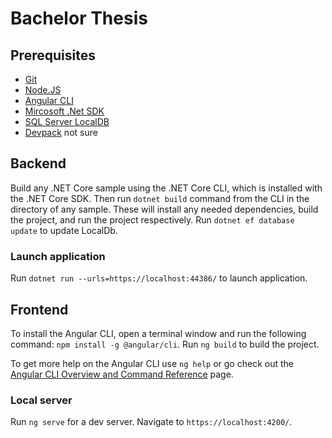 # Bachelor Thesis

## Prerequisites
- [Git](https://git-scm.com/download/win)
- [Node.JS](https://nodejs.org/en/download/)
- [Angular CLI](https://angular.io/guide/setup-local)
- [Mircosoft .Net SDK](https://dotnet.microsoft.com/download/visual-studio-sdks)
- [SQL Server LocalDB](https://docs.microsoft.com/en-us/sql/database-engine/configure-windows/sql-server-express-localdb?view=sql-server-ver15)
- [Devpack](https://dotnet.microsoft.com/download/dotnet-framework/net472) not sure


## Backend

Build any .NET Core sample using the .NET Core CLI, which is installed with the .NET Core SDK. Then run `dotnet build` command from the CLI in the directory of any sample.
These will install any needed dependencies, build the project, and run the project respectively. Run `dotnet ef database update` to update LocalDb.

### Launch application

Run `dotnet run --urls=https://localhost:44386/` to launch application.

## Frontend

To install the Angular CLI, open a terminal window and run the following command: `npm install -g @angular/cli`.
Run `ng build` to build the project.

To get more help on the Angular CLI use `ng help` or go check out the [Angular CLI Overview and Command Reference](https://angular.io/cli) page.

### Local server

Run `ng serve` for a dev server. Navigate to `https://localhost:4200/`.
